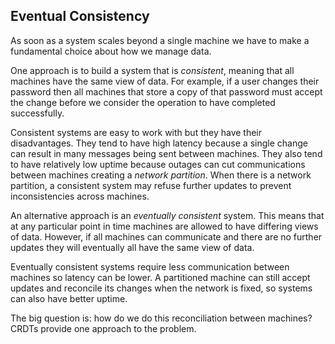 ## Eventual Consistency

As soon as a system scales beyond a single machine
we have to make a fundamental choice about how we manage data.

One approach is to build a system that is *consistent*,
meaning that all machines have the same view of data.
For example, if a user changes their password
then all machines that store a copy of that password
must accept the change
before we consider the operation to have completed successfully.

Consistent systems are easy to work with
but they have their disadvantages.
They tend to have high latency
because a single change can result in
many messages being sent between machines.
They also tend to have relatively low uptime
because outages can cut communications
between machines creating a *network partition*.
When there is a network partition,
a consistent system may refuse further updates
to prevent inconsistencies across machines.

An alternative approach is an *eventually consistent* system.
This means that at any particular point in time
machines are allowed to have differing views of data.
However, if all machines can communicate
and there are no further updates
they will eventually all have the same view of data.

Eventually consistent systems require
less communication between machines
so latency can be lower.
A partitioned machine can still accept updates
and reconcile its changes when the network is fixed,
so systems can also have better uptime.

The big question is:
how do we do this reconciliation between machines?
CRDTs provide one approach to the problem.
